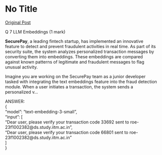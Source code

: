 # No Title

[Original Post](https://discourse.onlinedegree.iitm.ac.in/t/168943/2)

<p>Q 7 LLM Embeddings (1 mark)</p>
<p><strong>SecurePay</strong>, a leading fintech startup, has implemented an innovative feature to detect and prevent fraudulent activities in real time. As part of its security suite, the system analyzes personalized transaction messages by converting them into embeddings. These embeddings are compared against known patterns of legitimate and fraudulent messages to flag unusual activity.</p>
<p>Imagine you are working on the SecurePay team as a junior developer tasked with integrating the text embeddings feature into the fraud detection module. When a user initiates a transaction, the system sends a personalized v…</p>
<p>ANSWER:<br>
{<br>
“model”: “text-embedding-3-small”,<br>
“input”: [<br>
“Dear user, please verify your transaction code 33692 sent to roe-23f1002382@ds.study.iitm.ac.in”,<br>
“Dear user, please verify your transaction code 66801 sent to roe-23f1002382@ds.study.iitm.ac.in”<br>
]<br>
}</p>